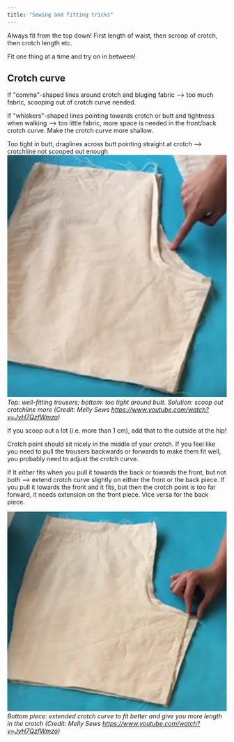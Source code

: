 ```yaml
---
title: "Sewing and fitting tricks"
---
```


Always fit from the top down! First length of waist, then scroop of crotch, then crotch length etc.

Fit one thing at a time and try on in between! 

## Crotch curve

If "comma"-shaped lines around crotch and bluging fabric --> too much fabric, scooping out of crotch curve needed.

If "whiskers"-shaped lines pointing towards crotch or butt and tightness when walking --> too little fabric, more space is needed in the front/back crotch curve. Make the crotch curve more shallow.

Too tight in butt, draglines across butt pointing straight at crotch --> crotchline not scooped out enough
![](projects/attachments/Pasted%20image%2020221011204143.png)
_Top: well-fitting trousers; bottom: too tight around butt. Solution: scoop out crotchline more (Credit: Melly Sews https://www.youtube.com/watch?v=JyH7QzfWmzo)_

If you scoop out a lot (i.e. more than 1 cm), add that to the outside at the hip!


Crotch point should sit nicely in the middle of your crotch. If you feel like you need to pull the trousers backwards or forwards to make them fit well, you probably need to adjust the crotch curve.

If It _either_ fits when you pull it towards the back _or_ towards the front, but not both --> extend crotch curve slightly on either the front or the back piece. If you pull it towards the front and it fits, but then the crotch point is too far forward, it needs extension on the front piece. Vice versa for the back piece.

![](projects/attachments/Pasted%20image%2020221011204649.png)
_Bottom piece: extended crotch curve to fit better and give you more length in the crotch (Credit: Melly Sews https://www.youtube.com/watch?v=JyH7QzfWmzo)_


